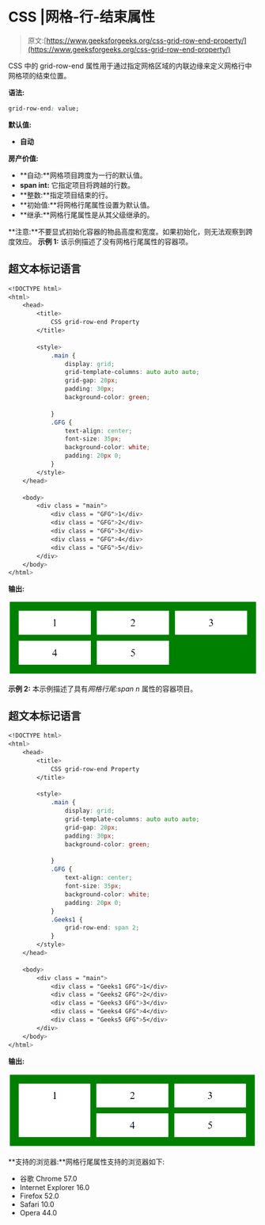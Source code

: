 # CSS |网格-行-结束属性

> 原文:[https://www.geeksforgeeks.org/css-grid-row-end-property/](https://www.geeksforgeeks.org/css-grid-row-end-property/)

CSS 中的 grid-row-end 属性用于通过指定网格区域的内联边缘来定义网格行中网格项的结束位置。

**语法:**

```css
grid-row-end: value;
```

**默认值:**

*   **自动**

**房产价值:**

*   **自动:**网格项目跨度为一行的默认值。
*   **span int:** 它指定项目将跨越的行数。
*   **整数:**指定项目结束的行。
*   **初始值:**将网格行尾属性设置为默认值。
*   **继承:**网格行尾属性是从其父级继承的。

**注意:**不要显式初始化容器的物品高度和宽度。如果初始化，则无法观察到跨度效应。
**示例 1:** 该示例描述了没有网格行尾属性的容器项。

## 超文本标记语言

```css
<!DOCTYPE html>
<html>
    <head>
        <title>
            CSS grid-row-end Property
        </title>

        <style>
            .main {
                display: grid;
                grid-template-columns: auto auto auto;
                grid-gap: 20px;
                padding: 30px;
                background-color: green;

            }
            .GFG {
                text-align: center;
                font-size: 35px;
                background-color: white;
                padding: 20px 0;
            }
        </style>
    </head>

    <body>
        <div class = "main">
            <div class = "GFG">1</div>
            <div class = "GFG">2</div>
            <div class = "GFG">3</div>
            <div class = "GFG">4</div>
            <div class = "GFG">5</div>
        </div>
    </body>
</html>                    
```

**输出:**

![](img/f72ea314c418b64f6a719776036b0efe.png)

**示例 2:** 本示例描述了具有*网格行尾:span n* 属性的容器项目。

## 超文本标记语言

```css
<!DOCTYPE html>
<html>
    <head>
        <title>
            CSS grid-row-end Property
        </title>

        <style>
            .main {
                display: grid;
                grid-template-columns: auto auto auto;
                grid-gap: 20px;
                padding: 30px;
                background-color: green;

            }
            .GFG {
                text-align: center;
                font-size: 35px;
                background-color: white;
                padding: 20px 0;
            }
            .Geeks1 {
                grid-row-end: span 2;
            }
        </style>
    </head>

    <body>
        <div class = "main">
            <div class = "Geeks1 GFG">1</div>
            <div class = "Geeks2 GFG">2</div>
            <div class = "Geeks3 GFG">3</div>
            <div class = "Geeks4 GFG">4</div>
            <div class = "Geeks5 GFG">5</div>
        </div>
    </body>
</html>                   
```

**输出:**

![](img/124f53879e8b8871ff51de6e74e61522.png)

**支持的浏览器:**网格行尾属性支持的浏览器如下:

*   谷歌 Chrome 57.0
*   Internet Explorer 16.0
*   Firefox 52.0
*   Safari 10.0
*   Opera 44.0